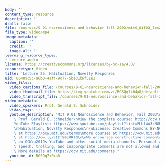 ```yaml
---
body: ''
content_type: resource
description: ''
draft: false
file: /courses/9-01-neuroscience-and-behavior-fall-2003/mit9_01f03_lec25_360p_16_9.mp4
file_type: video/mp4
image_metadata:
  caption: ''
  credit: ''
  image-alt: ''
learning_resource_types:
- Lecture Audio
license: https://creativecommons.org/licenses/by-nc-sa/4.0/
resourcetype: Video
title: 'Lecture 25: Habituation, Novelty Responses'
uid: 86409c5c-a6b0-4aff-9c77-5be31b6f51e1
video_files:
  video_captions_file: /courses/9-01-neuroscience-and-behavior-fall-2003/1Wp2tdoD_xMMZ7Gj0DAy16h94WbcYxIR2_transcript.webvtt
  video_thumbnail_file: https://img.youtube.com/vi/RGSQq7x04p8/default.jpg
  video_transcript_file: /courses/9-01-neuroscience-and-behavior-fall-2003/1Wp2tdoD_xMMZ7Gj0DAy16h94WbcYxIR2_transcript.pdf
video_metadata:
  video_speakers: Prof. Gerald E. Schneider
  video_tags: ''
  youtube_description: "MIT 9.01 Neuroscience and Behavior, Fall 2003\nInstructor:\
    \ Prof. Gerald E. Schneider\nView the complete course: http://ocw.mit.edu/courses/brain-and-cognitive-sciences/9-01-neuroscience-and-behavior-fall-2003\n\
    YouTube Playlist: https://www.youtube.com/playlist?list=PLUl4u3cNGP63U7FmbKD9KClb-94dyPJim\n\
    \nHabituation, Novelty Responses\n\nLicense: Creative Commons BY-NC-SA\nMore information\
    \ at https://ocw.mit.edu/terms\nMore courses at https://ocw.mit.edu\nSupport OCW\
    \ at http://ow.ly/a1If50zVRlQ\n\nWe encourage constructive comments and discussion\
    \ on OCW\u2019s YouTube and other social media channels. Personal attacks, hate\
    \ speech, trolling, and inappropriate comments are not allowed and may be removed.\
    \ More details at https://ocw.mit.edu/comments."
  youtube_id: RGSQq7x04p8
---
```

